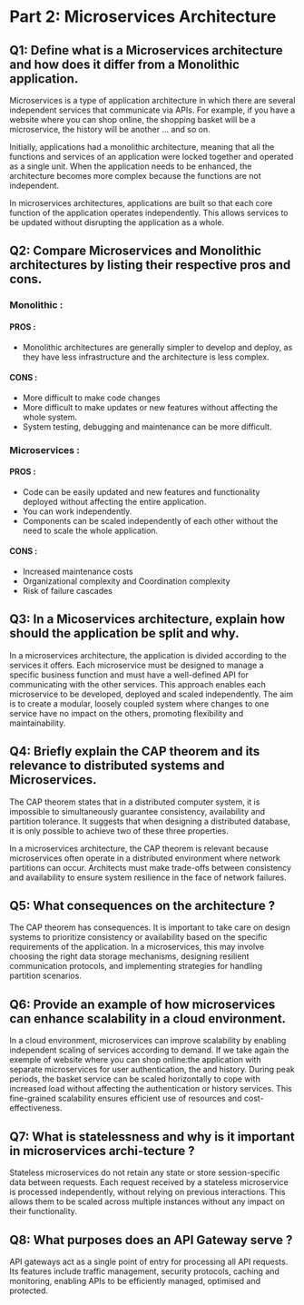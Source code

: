 # Part 2: Microservices Architecture

## Q1: Define what is a Microservices architecture and how does it differ from a Monolithic application.
Microservices is a type of application architecture in which there are several independent services that communicate via APIs.
For example, if you have a website where you can shop online, the shopping basket will be a microservice, the history will be another ... and so on.

Initially, applications had a monolithic architecture, meaning that all the functions and services of an application were locked together and operated as a single unit.
When the application needs to be enhanced, the architecture becomes more complex because the functions are not independent.

In microservices architectures, applications are built so that each core function of the application operates independently. This allows services to be updated without disrupting the application as a whole.

## Q2: Compare Microservices and Monolithic architectures by listing their respective pros and cons.
### Monolithic :
#### PROS :
- Monolithic architectures are generally simpler to develop and deploy, as they have less infrastructure and the architecture is less complex.
#### CONS :
- More difficult to make code changes
- More difficult to make updates or new features without affecting the whole system.
- System testing, debugging and maintenance can be more difficult.
### Microservices :
#### PROS :
- Code can be easily updated and new features and functionality deployed without affecting the entire application.
- You can work independently.
- Components can be scaled independently of each other without the need to scale the whole application.
#### CONS :
- Increased maintenance costs 
- Organizational complexity and Coordination complexity
- Risk of failure cascades

## Q3: In a Micoservices architecture, explain how should the application be split and why.
In a microservices architecture, the application is divided according to the services it offers.
Each microservice must be designed to manage a specific business function and must have a well-defined API for communicating with the other services. This approach enables each microservice to be developed, deployed and scaled independently. The aim is to create a modular, loosely coupled system where changes to one service have no impact on the others, promoting flexibility and maintainability.

## Q4: Briefly explain the CAP theorem and its relevance to distributed systems and Microservices.
The CAP theorem states that in a distributed computer system, it is impossible to simultaneously guarantee consistency, availability and partition tolerance. It suggests that when designing a distributed database, it is only possible to achieve two of these three properties.

In a microservices architecture, the CAP theorem is relevant because microservices often operate in a distributed environment where network partitions can occur. Architects must make trade-offs between consistency and availability to ensure system resilience in the face of network failures.

## Q5: What consequences on the architecture ?

The CAP theorem has consequences. It is important to take care on design systems to prioritize consistency or availability based on the specific requirements of the application. In a microservices, this may involve choosing the right data storage mechanisms, designing resilient communication protocols, and implementing strategies for handling partition scenarios.

## Q6: Provide an example of how microservices can enhance scalability in a cloud environment.
In a cloud environment, microservices can improve scalability by enabling independent scaling of services according to demand.
If we take again the exemple of website where you can shop online:the application with separate microservices for user authentication, the and history. During peak periods, the basket service can be scaled horizontally to cope with increased load without affecting the authentication or history services. This fine-grained scalability ensures efficient use of resources and cost-effectiveness.

## Q7: What is statelessness and why is it important in microservices archi-tecture ?
Stateless microservices do not retain any state or store session-specific data between requests. Each request received by a stateless microservice is processed independently, without relying on previous interactions.
This allows them to be scaled across multiple instances without any impact on their functionality.

## Q8: What purposes does an API Gateway serve ?
API gateways act as a single point of entry for processing all API requests. Its features include traffic management, security protocols, caching and monitoring, enabling APIs to be efficiently managed, optimised and protected.



